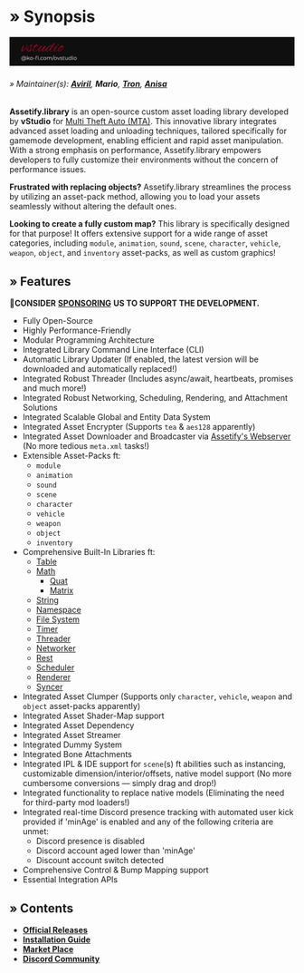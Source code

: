 # » Synopsis

![](https://raw.githubusercontent.com/ov-studio/.github/main/profile/banner.png)

###### *» Maintainer(s): [**Aviril**](https://github.com/ov-aviril), **Mario**, [**Tron**](https://github.com/ov-tron), [**Anisa**](https://github.com/ov-anisa)*

**Assetify.library** is an open-source custom asset loading library developed by **vStudio** for [Multi Theft Auto \(MTA\)](https://multitheftauto.com/). This innovative library integrates advanced asset loading and unloading techniques, tailored specifically for gamemode development, enabling efficient and rapid asset manipulation. With a strong emphasis on performance, Assetify.library empowers developers to fully customize their environments without the concern of performance issues.

**Frustrated with replacing objects?** Assetify.library streamlines the process by utilizing an asset-pack method, allowing you to load your assets seamlessly without altering the default ones. 

**Looking to create a fully custom map?** This library is specifically designed for that purpose! It offers extensive support for a wide range of asset categories, including `module`, `animation`, `sound`, `scene`, `character`, `vehicle`, `weapon`, `object`, and `inventory` asset-packs, as well as custom graphics!

## » Features

💎**CONSIDER** [**SPONSORING**](https://ko-fi.com/ovstudio) **US TO SUPPORT THE DEVELOPMENT.**

* Fully Open-Source
* Highly Performance-Friendly
* Modular Programming Architecture
* Integrated Library Command Line Interface (CLI)
* Automatic Library Updater (If enabled, the latest version will be downloaded and automatically replaced!)
* Integrated Robust Threader (Includes async/await, heartbeats, promises and much more!)
* Integrated Robust Networking, Scheduling, Rendering, and Attachment Solutions
* Integrated Scalable Global and Entity Data System
* Integrated Asset Encrypter (Supports `tea` & `aes128` apparently)
* Integrated Asset Downloader and Broadcaster via [Assetify's Webserver](https://github.com/ov-sa/Assetify.webserver) (No more tedious `meta.xml` tasks!)
* Extensible Asset-Packs ft:
  * `module`
  * `animation`
  * `sound`
  * `scene`
  * `character`
  * `vehicle`
  * `weapon`
  * `object`
  * `inventory`
* Comprehensive Built-In Libraries ft:
  * [Table](https://github.com/ov-sa/Assetify-Library/wiki/Library:-Table)
  * [Math](https://github.com/ov-sa/Assetify-Library/wiki/Library:-Math)
    * [Quat](https://github.com/ov-sa/Assetify-Library/wiki/Library:-Math:-Quat)
    * [Matrix](https://github.com/ov-sa/Assetify-Library/wiki/Library:-Math:-Matrix)
  * [String](https://github.com/ov-sa/Assetify-Library/wiki/Library:-String)
  * [Namespace](https://github.com/ov-sa/Assetify-Library/wiki/Library:-Namespace)
  * [File System](https://github.com/ov-sa/Assetify-Library/wiki/Library:-File-System)
  * [Timer](https://github.com/ov-sa/Assetify-Library/wiki/Library:-Timer)
  * [Threader](https://github.com/ov-sa/Assetify-Library/wiki/Library:-Threader)
  * [Networker](https://github.com/ov-sa/Assetify-Library/wiki/Library:-Networker)
  * [Rest](https://github.com/ov-sa/Assetify-Library/wiki/Library:-Rest)
  * [Scheduler](https://github.com/ov-sa/Assetify-Library/wiki/Library:-Scheduler)
  * [Renderer](https://github.com/ov-sa/Assetify-Library/wiki/Library:-Renderer)
  * [Syncer](https://github.com/ov-sa/Assetify-Library/wiki/Library:-Syncer)
* Integrated Asset Clumper (Supports only `character`, `vehicle`, `weapon` and `object` asset-packs apparently)
* Integrated Asset Shader-Map support
* Integrated Asset Dependency
* Integrated Asset Streamer
* Integrated Dummy System
* Integrated Bone Attachments
* Integrated IPL & IDE support for `scene`(s) ft abilities such as instancing, customizable dimension/interior/offsets, native model support (No more cumbersome conversions — simply drag and drop!)
* Integrated functionality to replace native models (Eliminating the need for third-party mod loaders!)
* Integrated real-time Discord presence tracking with automated user kick provided if 'minAge' is enabled and any of the following criteria are unmet:
  * Discord presence is disabled
  * Discord account aged lower than 'minAge'
  * Discount account switch detected
* Comprehensive Control & Bump Mapping support
* Essential Integration APIs

## » Contents

* [**Official Releases**](https://github.com/ov-sa/Assetify.library/releases)
* [**Installation Guide**](https://github.com/ov-sa/Assetify.library/wiki)
* [**Market Place**](https://github.com/ov-sa/Assetify.library/tree/marketplace)
* [**Discord Community**](http://discord.gg/sVCnxPW)
